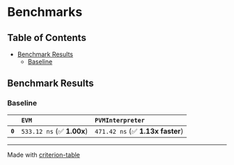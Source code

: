 # Benchmarks

## Table of Contents

- [Benchmark Results](#benchmark-results)
    - [Baseline](#baseline)

## Benchmark Results

### Baseline

|         | `EVM`                     | `PVMInterpreter`                  |
|:--------|:--------------------------|:--------------------------------- |
| **`0`** | `533.12 ns` (✅ **1.00x**) | `471.42 ns` (✅ **1.13x faster**)  |

---
Made with [criterion-table](https://github.com/nu11ptr/criterion-table)

